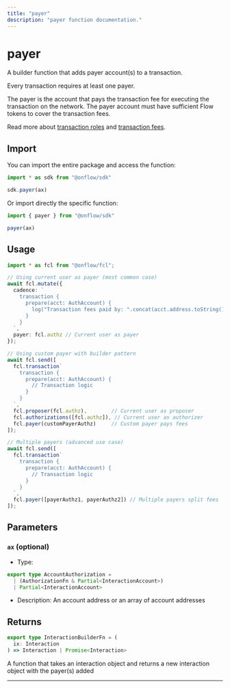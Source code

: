 ```yaml
---
title: "payer"
description: "payer function documentation."
---
```


<!-- THIS DOCUMENT IS AUTO-GENERATED FROM [onflow/sdk/src/build/build-payer.ts](https://github.com/onflow/fcl-js/tree/master/packages/sdk/src/build/build-payer.ts). DO NOT EDIT MANUALLY -->

# payer

A builder function that adds payer account(s) to a transaction.

Every transaction requires at least one payer.

The payer is the account that pays the transaction fee for executing the transaction on the network.
The payer account must have sufficient Flow tokens to cover the transaction fees.

Read more about [transaction roles](https://docs.onflow.org/concepts/transaction-signing/#payer) and [transaction fees](https://docs.onflow.org/concepts/fees/).

## Import

You can import the entire package and access the function:

```typescript
import * as sdk from "@onflow/sdk"

sdk.payer(ax)
```

Or import directly the specific function:

```typescript
import { payer } from "@onflow/sdk"

payer(ax)
```

## Usage

```typescript
import * as fcl from "@onflow/fcl";

// Using current user as payer (most common case)
await fcl.mutate({
  cadence: `
    transaction {
      prepare(acct: AuthAccount) {
        log("Transaction fees paid by: ".concat(acct.address.toString()))
      }
    }
  `,
  payer: fcl.authz // Current user as payer
});

// Using custom payer with builder pattern
await fcl.send([
  fcl.transaction`
    transaction {
      prepare(acct: AuthAccount) {
        // Transaction logic
      }
    }
  `,
  fcl.proposer(fcl.authz),        // Current user as proposer
  fcl.authorizations([fcl.authz]), // Current user as authorizer
  fcl.payer(customPayerAuthz)     // Custom payer pays fees
]);

// Multiple payers (advanced use case)
await fcl.send([
  fcl.transaction`
    transaction {
      prepare(acct: AuthAccount) {
        // Transaction logic
      }
    }
  `,
  fcl.payer([payerAuthz1, payerAuthz2]) // Multiple payers split fees
]);
```

## Parameters

### `ax` (optional)


- Type: 
```typescript
export type AccountAuthorization =
  | (AuthorizationFn & Partial<InteractionAccount>)
  | Partial<InteractionAccount>
```
- Description: An account address or an array of account addresses


## Returns

```typescript
export type InteractionBuilderFn = (
  ix: Interaction
) => Interaction | Promise<Interaction>
```


A function that takes an interaction object and returns a new interaction object with the payer(s) added

---